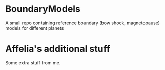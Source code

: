 # BoundaryModels
A small repo containing reference boundary (bow shock, magnetopause) models for different planets

# Affelia's additional stuff
Some extra stuff from me.
